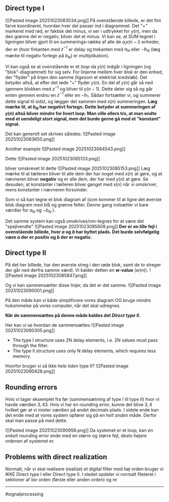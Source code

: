 ## Direct type I
![[Pasted image 20251023083034.png]]
På ovenstående billede, er det fint farve koordineret, hvordan hver del passer ind i diagrammet. Det "+" markeret med rød, er faktisk det minus, vi ser i udtrykket for $y(n)$, men da den grønne del er negativ, bliver det et minus.
Vi kan se, at SUM tegnet i ligningen bliver gjort til en summerings-række af alle de $a_ix(n-i)$ enheder, der er (hvor firkanten med $z^{-1}$ er delay og trekanten med $a_N$ eller $-b_N$ (læg mærke til negativ fortegn på $b_N$) er multiplikation).

Vi kan også se at ovenstående er et _loop_ da $y(n)$ indgår i ligningen (og "blok"-diagrammet) for sig selv.
For linjerne mellem hver _blok_ er den enhed, der "flyder" på linjen den samme (ligesom et elektrisk kredsløb). Det betyder altså, at efter det røde "+" flyder $y(n)$. En del af $y(n)$ går så ned igennem blokken med $z^{-1}$ og bliver til $y(n-1)$. Dette deler sig så og går enten gennem endnu en $z^{-1}$ eller en $-b_1$. Sådan fortsætter vi, og summerer dette signal til sidst, og lægger det sammen med $x(n)$ summeringen.
**Læg mærke til, at $b_N$ har negativt fortegn. Dette betyder at summeringen af $y(n)$ altså bliver _mindre_ for hvert loop. Man ville ellers tro, at man endte med et uendeligt stort signal, men det burde gerne gå mod et "konstant" signal.**

Det kan generelt set skrives således:
![[Pasted image 20251023083650.png]]

Another example
![[Pasted image 20251023084543.png]]

Dette
![[Pasted image 20251023085133.png]]

bliver omskrevet til dette
![[Pasted image 20251023085153.png]]
Læg mærke til at tælleren bliver til alle dem der har noget med $x(n)$ at gøre, og at nævneren bliver **negativ** og er alle dem, der har med $y(n)$ at gøre.
Se desuden, at konstanter i tælleren bliver ganget med $x(n)$ når vi omskriver, mens konstanter i nævneren forsvinder.

Som vi så kan tegne et blok diagram af (som kommer til at ligne det øverste blok diagram med blå og grønne felter. Denne gang indsætter vi bare værdier for $a_N$ og $-b_N$ ).

Det samme system kan også omskrives/om-tegnes for at være det "spejlvendte"
![[Pasted image 20251023085608.png]]
**Der er en lille fejl i ovenstående billede, hvor $a$ og $b$ har byttet plads. Det burde selvfølgelig være $a$ der er positiv og $b$ der er negativ.**

## Direct type II
På det her billede, har den øverste streg i den røde blok, samt de to streger der går ned derfra samme værdi. Vi kalder detten en **w-value** ($w(n)$).
![[Pasted image 20251023085847.png]]

Og vi kan sammensætter disse linjer, da det er det samme.
![[Pasted image 20251023090001.png]]

På den måde kan vi både simplificere vores diagram OG bruge mindre hukommelse på vores computer, når det skal udregnes.

**Når de sammensættes på denne måde kaldes det _Direct type II_.**

Her kan vi se hvordan de sammensættes
![[Pasted image 20251023090305.png]]

- The type I structure uses 2N delay elements, i.e. 2N values must pass through the filter.
- The type II structure uses only N delay elements, which requires less memory.

Hvorfor bruger vi så ikke _hele tiden_ type II?
![[Pasted image 20251023090428.png]]

## Rounding errors
Hvis vi tager eksemplet fra før (sammensætning af type I til type II) hvor vi havde værdien $3,43$. Hvis vi har en rounding error, kunne det blive $3,4$ hvilket gør at vi mister værdien på andet decimals plads.
I sidste ende kan det ende med at vores system opfører sig på en _helt anden_ måde. Derfor skal man passe på med dette.

![[Pasted image 20251023090958.png]]
Da systemet er et loop, kan _én enkelt_ rounding error ende med en større og større fejl, desto højere ordenen af systemet er.

## Problems with direct realization
Normalt, når vi skal realisere (realize) et digital filter med _høj_ orden bruger vi IKKE Direct type I eller Direct type II.
I stedet opdeler vi normalt fileteret i sektioner af _lav_ orden (første eller anden orden) og re

---
#signalprocessing 